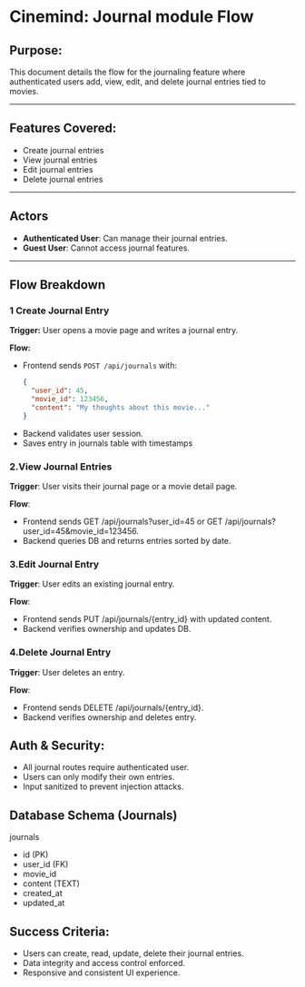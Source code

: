 # Cinemind: Journal module Flow

## Purpose: 
This document details the flow for the journaling feature where authenticated users add, view, edit, and delete journal entries tied to movies.

---

##  Features Covered:
- Create journal entries  
- View journal entries  
- Edit journal entries  
- Delete journal entries

---

## Actors  
- **Authenticated User**: Can manage their journal entries.  
- **Guest User**: Cannot access journal features.

---

## Flow Breakdown

### 1 Create Journal Entry  
**Trigger:** User opens a movie page and writes a journal entry.

**Flow:**  
- Frontend sends `POST /api/journals` with:  
  ```json
  {
    "user_id": 45,
    "movie_id": 123456,
    "content": "My thoughts about this movie..."
  }
-	Backend validates user session.
-	Saves entry in journals table with timestamps

### 2.View Journal Entries
**Trigger**: User visits their journal page or a movie detail page.

**Flow**:
- Frontend sends GET /api/journals?user_id=45 or GET /api/journals?user_id=45&movie_id=123456.
- Backend queries DB and returns entries sorted by date.

### 3.Edit Journal Entry
**Trigger**: User edits an existing journal entry.

**Flow**:
- Frontend sends PUT /api/journals/{entry_id} with updated content.
- Backend verifies ownership and updates DB.

### 4.Delete Journal Entry
**Trigger**: User deletes an entry.

**Flow**:
- Frontend sends DELETE /api/journals/{entry_id}.
- Backend verifies ownership and deletes entry.

## Auth & Security:
- All journal routes require authenticated user.
- Users can only modify their own entries.
- Input sanitized to prevent injection attacks.

## Database Schema (Journals)
journals
- id (PK)
- user_id (FK)
- movie_id
- content (TEXT)
- created_at
- updated_at

## Success Criteria:
- Users can create, read, update, delete their journal entries.
- Data integrity and access control enforced.
- Responsive and consistent UI experience.
